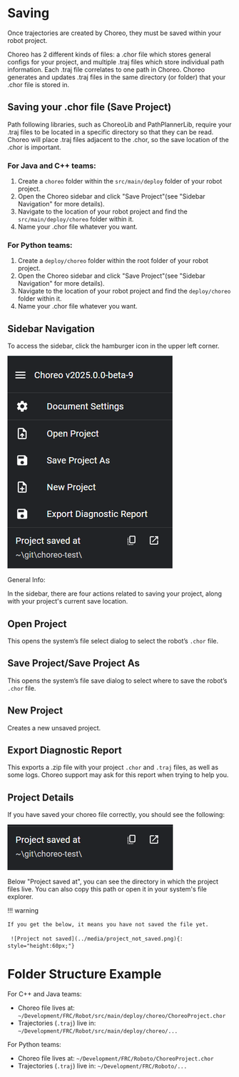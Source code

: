 # Saving

Once trajectories are created by Choreo, they must be saved within your robot project.

Choreo has 2 different kinds of files: a .chor file which stores general configs for your project,
and multiple .traj files which store individual path information. Each .traj file correlates to one path in Choreo. Choreo generates and updates .traj files
in the same directory (or folder) that your .chor file is stored in.

## Saving your .chor file (Save Project)

Path following libraries, such as ChoreoLib and PathPlannerLib, require your .traj files to be located
in a specific directory so that they can be read. Choreo will place .traj files adjacent to the .chor, so the save location of the .chor is important.

### For Java and C++ teams:

1. Create a `choreo` folder within the `src/main/deploy` folder of your robot project.
2. Open the Choreo sidebar and click "Save Project"(see "Sidebar Navigation" for more details).
3. Navigate to the location of your robot project and find the `src/main/deploy/choreo` folder within it.
4. Name your .chor file whatever you want.

### For Python teams:

1. Create a `deploy/choreo` folder within the root folder of your robot project.
2. Open the Choreo sidebar and click "Save Project"(see "Sidebar Navigation" for more details).
3. Navigate to the location of your robot project and find the `deploy/choreo` folder within it.
4. Name your .chor file whatever you want.



## Sidebar Navigation

To access the sidebar, click the hamburger icon in the upper left corner.

![Sidebar image](../media/sidebar.png)

General Info:

In the sidebar, there are four actions related to saving your project, along with your project's current save location.

## Open Project

This opens the system’s file select dialog to select the robot’s `.chor` file.

## Save Project/Save Project As

This opens the system’s file save dialog to select where to save the robot’s `.chor` file.

## New Project

Creates a new unsaved project.

## Export Diagnostic Report

This exports a .zip file with your project `.chor` and `.traj` files, as well as some logs. Choreo support may ask for this report when trying to help you.

## Project Details

If you have saved your choreo file correctly, you should see the following:

![Project Info](../media/project_info.png)

Below "Project saved at", you can see the directory in which the project files live. You can also copy this path or open it in your system's file explorer.

!!! warning

    If you get the below, it means you have not saved the file yet.

     ![Project not saved](../media/project_not_saved.png){: style="height:60px;"}

# Folder Structure Example

For C++ and Java teams:

- Choreo file lives at: `~/Development/FRC/Robot/src/main/deploy/choreo/ChoreoProject.chor`
- Trajectories (`.traj`) live in: `~/Development/FRC/Robot/src/main/deploy/choreo/...`

For Python teams:

- Choreo file lives at: `~/Development/FRC/Roboto/ChoreoProject.chor`
- Trajectories (`.traj`) live in: `~/Development/FRC/Roboto/...`
